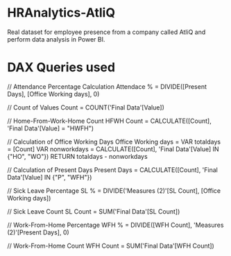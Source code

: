 # HRAnalytics-AtliQ
Real dataset for employee presence from a company called AtliQ and perform data analysis in Power BI.

# DAX Queries used
// Attendance Percentage Calculation
Attendace % = 
DIVIDE([Present Days], [Office Working days], 0)

// Count of Values
Count = COUNT('Final Data'[Value])

// Home-From-Work-Home Count
HFWH Count = CALCULATE([Count], 'Final Data'[Value] = "HWFH")

// Calculation of Office Working Days
Office Working days = 
VAR totaldays = [Count]
VAR nonworkdays = CALCULATE([Count], 'Final Data'[Value] IN {"HO", "WO"})
RETURN totaldays - nonworkdays

// Calculation of Present Days
Present Days = CALCULATE([Count], 'Final Data'[Value] IN {"P", "WFH"})

// Sick Leave Percentage
SL % = DIVIDE('Measures (2)'[SL Count], [Office Working days])

// Sick Leave Count
SL Count = SUM('Final Data'[SL Count])

// Work-From-Home Percentage
WFH % = DIVIDE([WFH Count], 'Measures (2)'[Present Days], 0)

// Work-From-Home Count
WFH Count = SUM('Final Data'[WFH Count])

